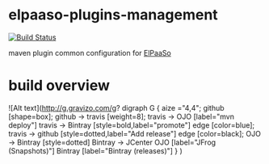 elpaaso-plugins-management
================

[![Build Status](https://travis-ci.org/Orange-OpenSource/elpaaso-plugins-management.svg)](https://travis-ci.org/Orange-OpenSource/elpaaso-plugins-management)

maven plugin common configuration for [ElPaaSo](https://github.com/Orange-OpenSource/elpaaso)


build overview
==


![Alt text](http://g.gravizo.com/g?
  digraph G {
    aize ="4,4";
    github [shape=box];
    github -> travis [weight=8];
    travis -> OJO [label="mvn deploy"]
    travis -> Bintray [style=bold,label="promote"]
    edge [color=blue];
    travis -> github [style=dotted,label="Add release"]
    edge [color=black];
    OJO -> Bintray [style=dotted]
    Bintray -> JCenter
    OJO [label="JFrog (Snapshots)"]
    Bintray [label="Bintray (releases)"]
  }
)
